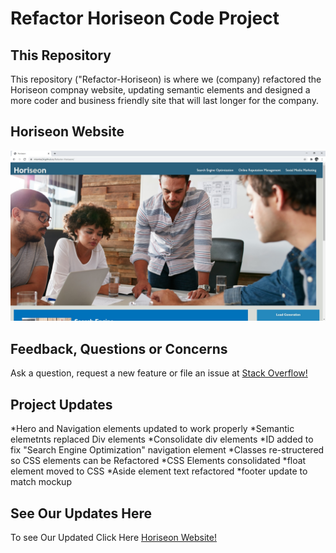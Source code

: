 # Refactor Horiseon Code Project

## This Repository
This repository ("Refactor-Horiseon) is where we (company) refactored the Horiseon compnay website, updating semantic elements and designed a more coder and business friendly site that will last longer for the company. 

## Horiseon Website
![Image of Horiseon Website](https://github.com/MLemke24/Refactor-Horiseon/blob/main/Develop/assets/images/Horiseon%20Readme%20Image.jpg)

## Feedback, Questions or Concerns
Ask a question, request a new feature or file an issue at [Stack Overflow!](https://stackoverflow.com/users/14903519/matthew-lemke?tab=profile)


## Project Updates

*Hero and Navigation elements updated to work properly
*Semantic elemetnts replaced Div elements
*Consolidate div elements
*ID added to fix "Search Engine Optimization" navigation element
*Classes re-structered so CSS elements can be Refactored
*CSS Elements consolidated 
*float element moved to CSS
*Aside element text refactored
*footer update to match mockup

##  See Our Updates Here
To see Our Updated Click Here [Horiseon Website!](https://mlemke24.github.io/Refactor-Horiseon/)